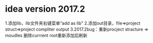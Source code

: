 # idea version 2017.2
1.添加lib，lib文件夹右键菜单“add as lib"
2.添加out目录，file=>project struct=>project compliter output
3.2017.2bug：重新procject stracture => moudles 删除currrent root重新添加后刷新